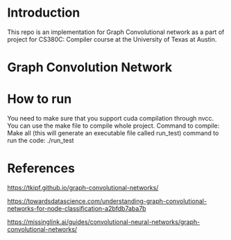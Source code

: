 # Introduction
This repo is an implementation for Graph Convolutional network as a part of project for CS380C: Compiler course at the University of Texas at Austin.

# Graph Convolution Network

# How to run
You need to make sure that you support cuda compilation through nvcc.
You can use the make file to compile whole project. 
Command to compile: Make all (this will generate an executable file called run_test)
command to run the code: ./run_test

# References
https://tkipf.github.io/graph-convolutional-networks/

https://towardsdatascience.com/understanding-graph-convolutional-networks-for-node-classification-a2bfdb7aba7b

https://missinglink.ai/guides/convolutional-neural-networks/graph-convolutional-networks/
